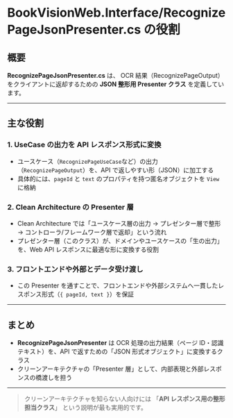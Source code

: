 # BookVisionWeb.Interface/RecognizePageJsonPresenter.cs の役割

## 概要

**RecognizePageJsonPresenter.cs** は、
OCR 結果（RecognizePageOutput）をクライアントに返却するための **JSON 整形用 Presenter クラス** を定義しています。

---

## 主な役割

### 1. UseCase の出力を API レスポンス形式に変換

- ユースケース（`RecognizePageUseCase`など）の出力（`RecognizePageOutput`）を、API で返しやすい形（JSON）に加工する
- 具体的には、`pageId` と `text` のプロパティを持つ匿名オブジェクトを `View` に格納

### 2. Clean Architecture の Presenter 層

- Clean Architecture では「ユースケース層の出力 → プレゼンター層で整形 → コントローラ/フレームワーク層で返却」という流れ
- プレゼンター層（このクラス）が、ドメインやユースケースの「生の出力」を、Web API レスポンスに最適な形に変換する役割

### 3. フロントエンドや外部とデータ受け渡し

- この Presenter を通すことで、フロントエンドや外部システムへ一貫したレスポンス形式（`{ pageId, text }`）を保証

---

## まとめ

- **RecognizePageJsonPresenter** は
  OCR 処理の出力結果（ページ ID・認識テキスト）を、API で返すための「JSON 形式オブジェクト」に変換するクラス
- クリーンアーキテクチャの「Presenter 層」として、内部表現と外部レスポンスの橋渡しを担う

---

> クリーンアーキテクチャを知らない人向けには
> 「**API レスポンス用の整形担当クラス**」
> という説明が最も実用的です。
